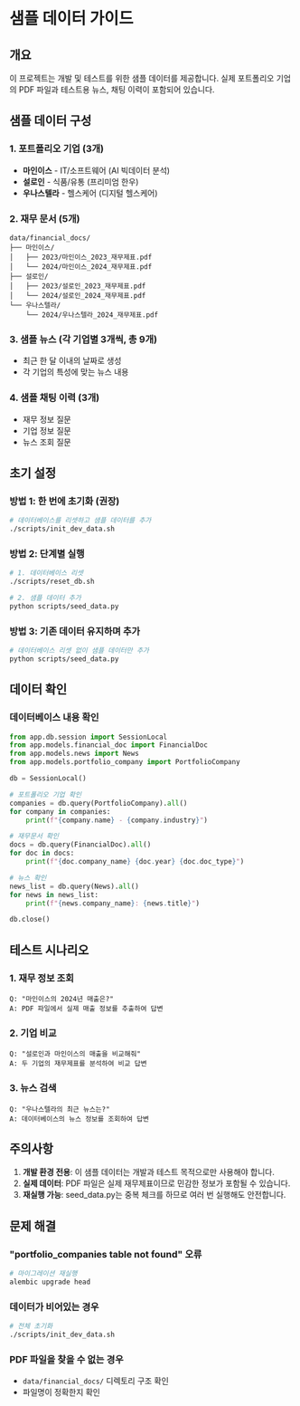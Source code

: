 # 샘플 데이터 가이드

## 개요
이 프로젝트는 개발 및 테스트를 위한 샘플 데이터를 제공합니다.
실제 포트폴리오 기업의 PDF 파일과 테스트용 뉴스, 채팅 이력이 포함되어 있습니다.

## 샘플 데이터 구성

### 1. 포트폴리오 기업 (3개)
- **마인이스** - IT/소프트웨어 (AI 빅데이터 분석)
- **설로인** - 식품/유통 (프리미엄 한우)
- **우나스텔라** - 헬스케어 (디지털 헬스케어)

### 2. 재무 문서 (5개)
```
data/financial_docs/
├── 마인이스/
│   ├── 2023/마인이스_2023_재무제표.pdf
│   └── 2024/마인이스_2024_재무제표.pdf
├── 설로인/
│   ├── 2023/설로인_2023_재무제표.pdf
│   └── 2024/설로인_2024_재무제표.pdf
└── 우나스텔라/
    └── 2024/우나스텔라_2024_재무제표.pdf
```

### 3. 샘플 뉴스 (각 기업별 3개씩, 총 9개)
- 최근 한 달 이내의 날짜로 생성
- 각 기업의 특성에 맞는 뉴스 내용

### 4. 샘플 채팅 이력 (3개)
- 재무 정보 질문
- 기업 정보 질문
- 뉴스 조회 질문

## 초기 설정

### 방법 1: 한 번에 초기화 (권장)
```bash
# 데이터베이스를 리셋하고 샘플 데이터를 추가
./scripts/init_dev_data.sh
```

### 방법 2: 단계별 실행
```bash
# 1. 데이터베이스 리셋
./scripts/reset_db.sh

# 2. 샘플 데이터 추가
python scripts/seed_data.py
```

### 방법 3: 기존 데이터 유지하며 추가
```bash
# 데이터베이스 리셋 없이 샘플 데이터만 추가
python scripts/seed_data.py
```

## 데이터 확인

### 데이터베이스 내용 확인
```python
from app.db.session import SessionLocal
from app.models.financial_doc import FinancialDoc
from app.models.news import News
from app.models.portfolio_company import PortfolioCompany

db = SessionLocal()

# 포트폴리오 기업 확인
companies = db.query(PortfolioCompany).all()
for company in companies:
    print(f"{company.name} - {company.industry}")

# 재무문서 확인
docs = db.query(FinancialDoc).all()
for doc in docs:
    print(f"{doc.company_name} {doc.year} {doc.doc_type}")

# 뉴스 확인
news_list = db.query(News).all()
for news in news_list:
    print(f"{news.company_name}: {news.title}")

db.close()
```

## 테스트 시나리오

### 1. 재무 정보 조회
```
Q: "마인이스의 2024년 매출은?"
A: PDF 파일에서 실제 매출 정보를 추출하여 답변
```

### 2. 기업 비교
```
Q: "설로인과 마인이스의 매출을 비교해줘"
A: 두 기업의 재무제표를 분석하여 비교 답변
```

### 3. 뉴스 검색
```
Q: "우나스텔라의 최근 뉴스는?"
A: 데이터베이스의 뉴스 정보를 조회하여 답변
```

## 주의사항

1. **개발 환경 전용**: 이 샘플 데이터는 개발과 테스트 목적으로만 사용해야 합니다.
2. **실제 데이터**: PDF 파일은 실제 재무제표이므로 민감한 정보가 포함될 수 있습니다.
3. **재실행 가능**: seed_data.py는 중복 체크를 하므로 여러 번 실행해도 안전합니다.

## 문제 해결

### "portfolio_companies table not found" 오류
```bash
# 마이그레이션 재실행
alembic upgrade head
```

### 데이터가 비어있는 경우
```bash
# 전체 초기화
./scripts/init_dev_data.sh
```

### PDF 파일을 찾을 수 없는 경우
- `data/financial_docs/` 디렉토리 구조 확인
- 파일명이 정확한지 확인